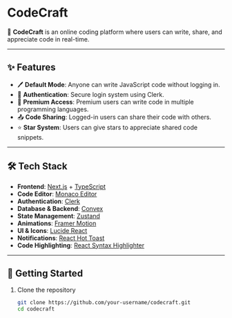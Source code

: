 # CodeCraft

🚀 **CodeCraft** is an online coding platform where users can write, share, and appreciate code in real-time.  

---

## ✨ Features

- 🖊️ **Default Mode**: Anyone can write JavaScript code without logging in.  
- 🔑 **Authentication**: Secure login system using Clerk.  
- 💎 **Premium Access**: Premium users can write code in multiple programming languages.  
- 📤 **Code Sharing**: Logged-in users can share their code with others.  
- ⭐ **Star System**: Users can give stars to appreciate shared code snippets.  

---

## 🛠️ Tech Stack

- **Frontend**: [Next.js](https://nextjs.org/) + [TypeScript](https://www.typescriptlang.org/)  
- **Code Editor**: [Monaco Editor](https://microsoft.github.io/monaco-editor/)  
- **Authentication**: [Clerk](https://clerk.com/)  
- **Database & Backend**: [Convex](https://convex.dev/)  
- **State Management**: [Zustand](https://zustand-demo.pmnd.rs/)  
- **Animations**: [Framer Motion](https://www.framer.com/motion/)  
- **UI & Icons**: [Lucide React](https://lucide.dev/)  
- **Notifications**: [React Hot Toast](https://react-hot-toast.com/)  
- **Code Highlighting**: [React Syntax Highlighter](https://github.com/react-syntax-highlighter/react-syntax-highlighter)  

---

## 🚀 Getting Started

1. Clone the repository  
   ```bash
   git clone https://github.com/your-username/codecraft.git
   cd codecraft
